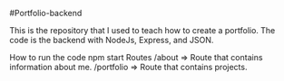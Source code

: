 #Portfolio-backend

This is the repository that I used to teach how to create a portfolio. The code is the backend with NodeJs, Express, and JSON.

How to run the code
npm start
Routes
/about => Route that contains information about me.
/portfolio => Route that contains projects.
